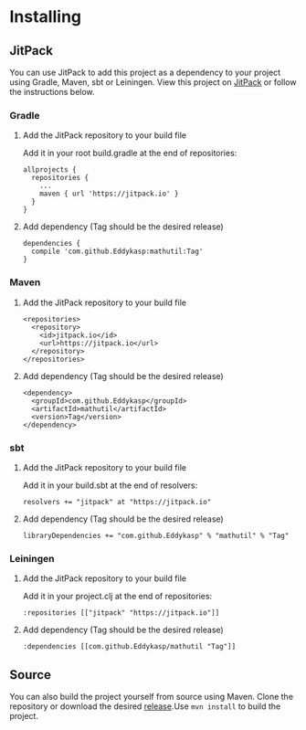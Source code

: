 # Installing

## JitPack
You can use JitPack to add this project as a dependency to your project using Gradle, Maven, sbt or Leiningen. View this project on [JitPack](https://jitpack.io/#Eddykasp/mathutil) or follow the instructions below.
### Gradle
1. Add the JitPack repository to your build file 

    Add it in your root build.gradle at the end of repositories:
    ```
    allprojects {
      repositories {
        ...
        maven { url 'https://jitpack.io' }
      }
    }
    ```
2. Add dependency (Tag should be the desired release)

    ```
    dependencies {
      compile 'com.github.Eddykasp:mathutil:Tag'
    }
    ```
### Maven
1. Add the JitPack repository to your build file 

    ```
    <repositories>
      <repository>
        <id>jitpack.io</id>
        <url>https://jitpack.io</url>
      </repository>
    </repositories>
    ```
2. Add dependency (Tag should be the desired release)

    ```
    <dependency>
      <groupId>com.github.Eddykasp</groupId>
      <artifactId>mathutil</artifactId>
      <version>Tag</version>
    </dependency>
    ```
### sbt
1. Add the JitPack repository to your build file 

    Add it in your build.sbt at the end of resolvers:
    ```
    resolvers += "jitpack" at "https://jitpack.io"
    ```
2. Add dependency (Tag should be the desired release)

    ```
    libraryDependencies += "com.github.Eddykasp" % "mathutil" % "Tag"
    ```
### Leiningen
1. Add the JitPack repository to your build file 

    Add it in your project.clj at the end of repositories:
    ```
    :repositories [["jitpack" "https://jitpack.io"]]
    ```
2. Add dependency (Tag should be the desired release)
   
   ```
   :dependencies [[com.github.Eddykasp/mathutil "Tag"]]
   ```

## Source
You can also build the project yourself from source using Maven. Clone the repository or download the desired [release](https://github.com/Eddykasp/mathutil/releases).Use ```mvn install``` to build the project.
   
